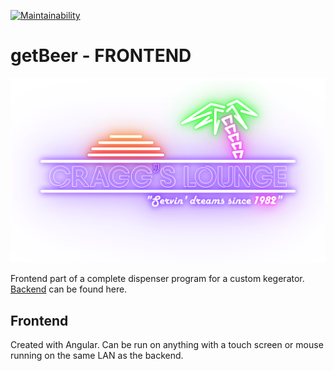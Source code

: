 [![Maintainability](https://api.codeclimate.com/v1/badges/9a98e969b5a1844a900a/maintainability)](https://codeclimate.com/github/NeonSpork/ngGetBeer/maintainability)
# getBeer - FRONTEND

![Default neon sign logo](https://raw.githubusercontent.com/NeonSpork/ngGetBeer/main/src/assets/images/craggs_lounge.svg)

Frontend part of a complete dispenser program for a custom kegerator.
[Backend](https://github.com/NeonSpork/pioSensorBackend) can be found here.

## Frontend
Created with Angular. Can be run on anything with a touch screen or mouse running on the same LAN as the backend.
